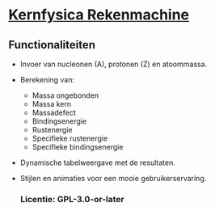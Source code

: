 # [Kernfysica Rekenmachine](https://pinkbananajuice.github.io/Kernfysica-Rekenmachine/)

## Functionaliteiten
- Invoer van nucleonen (A), protonen (Z) en atoommassa.
- Berekening van:
  - Massa ongebonden
  - Massa kern
  - Massadefect
  - Bindingsenergie
  - Rustenergie
  - Specifieke rustenergie
  - Specifieke bindingsenergie
- Dynamische tabelweergave met de resultaten.
- Stijlen en animaties voor een mooie gebruikerservaring.

  ### Licentie: GPL-3.0-or-later
